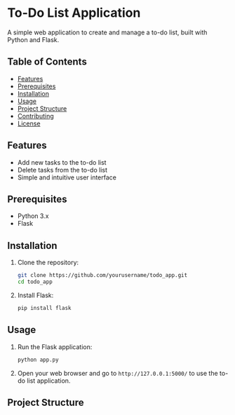 # To-Do List Application

A simple web application to create and manage a to-do list, built with Python and Flask.

## Table of Contents
- [Features](#features)
- [Prerequisites](#prerequisites)
- [Installation](#installation)
- [Usage](#usage)
- [Project Structure](#project-structure)
- [Contributing](#contributing)
- [License](#license)

## Features
- Add new tasks to the to-do list
- Delete tasks from the to-do list
- Simple and intuitive user interface

## Prerequisites
- Python 3.x
- Flask

## Installation
1. Clone the repository:
    ```sh
    git clone https://github.com/yourusername/todo_app.git
    cd todo_app
    ```

2. Install Flask:
    ```sh
    pip install flask
    ```

## Usage
1. Run the Flask application:
    ```sh
    python app.py
    ```

2. Open your web browser and go to `http://127.0.0.1:5000/` to use the to-do list application.

## Project Structure
